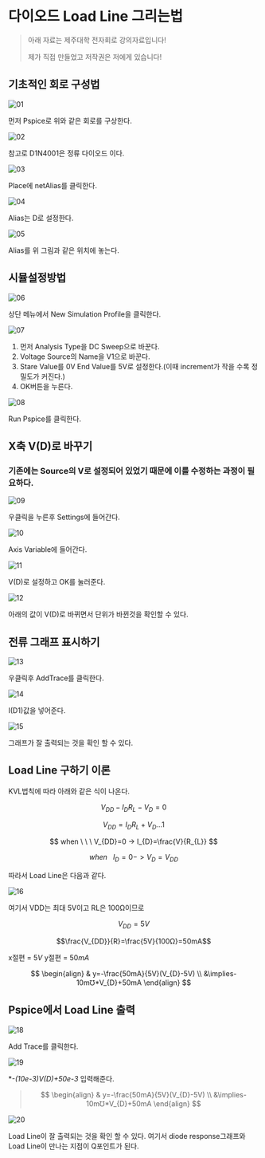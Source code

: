 # 다이오드 Load Line 그리는법

> 아래 자료는 제주대학 전자회로 강의자료입니다!
> 
>  제가 직접 만들었고 저작권은 저에게 있습니다!

## 기초적인 회로 구성법

![01](/picture/01.png)

먼저 Pspice로 위와 같은 회로를 구상한다.



![02](/picture/02.png)

참고로 D1N4001은 정류 다이오드 이다.

![03](/picture/03.jpg)

Place에 netAlias를 클릭한다.

![04](/picture/04.jpg)

Alias는 D로 설정한다.

![05](/picture/05.jpg)

Alias를 위 그림과 같은 위치에 놓는다.

## 시뮬설정방법

![06](/picture/06.jpg)

상단 메뉴에서 New Simulation Profile을 클릭한다.

![07](/picture/07.jpg)

1. 먼저 Analysis Type을 DC Sweep으로 바꾼다.
2. Voltage Source의 Name을 V1으로 바꾼다.
3. Stare Value를 0V End Value를 5V로 설정한다.(이때 increment가 작을 수록 정밀도가 커진다.)
4. OK버튼을 누른다.

![08](/picture/08.jpg)

Run Pspice를 클릭한다.

## X축 V(D)로 바꾸기
### 기존에는 Source의 V로 설정되어 있었기 때문에 이를 수정하는 과정이 필요하다.

![09](/picture/09.jpg)

우클릭을 누른후 Settings에 들어간다.

![10](/picture/10.jpg)

Axis Variable에 들어간다.

![11](/picture/11.jpg)

V(D)로 설정하고 OK를 눌러준다.

![12](/picture/12.jpg)

아래의 값이 V(D)로 바뀌면서 단위가 바뀐것을 확인할 수 있다.

## 전류 그래프 표시하기

![13](/picture/13.jpg)

우클릭후 AddTrace를 클릭한다.

![14](/picture/14.jpg)

I(D1)값을 넣어준다.

![15](/picture/15.jpg)

그래프가 잘 출력되는 것을 확인 할 수 있다.

## Load Line 구하기 이론

KVL법칙에 따라 아래와 같은 식이 나온다.

$$
V_{DD}-I_{D}R_{L}-V_{D}=0
$$

$$
V_{DD}=I_{D}R_{L}+V_{D}. . . 1
$$

$$
when \ \ \ V_{DD}=0 -> I_{D}=\frac{V}{R_{L}}
$$

$$
when \ \ \ I_{D}=0 -> V_{D}=V_{DD}
$$

따라서 Load Line은 다음과 같다.

![16](/picture/16.jpg)

여기서 VDD는 최대 5V이고 RL은 100Ω이므로 

$$V_{DD}=5V$$

$$\frac{V_{DD}}{R}=\frac{5V}{100Ω}=50mA$$

x절편 = $5V$
y절편 = $50mA$

$$
\begin{align}
& y=-\frac{50mA}{5V}(V_{D}-5V) \\
&\implies-10m℧*V_{D}+50mA
\end{align}
$$

## Pspice에서 Load Line 출력

![18](/picture/18.jpg)

Add Trace를 클릭한다.

![19](/picture/19.jpg)

**-(10e-3)*V(D)+50e-3** 입력해준다.
>$$
\begin{align}
& y=-\frac{50mA}{5V}(V_{D}-5V) \\
&\implies-10m℧*V_{D}+50mA
\end{align}
$$
>


![20](/picture/20.jpg)

Load Line이 잘 출력되는 것을 확인 할 수 있다.
여기서 diode response그래프와 Load Line이 만나는 지점이 Q포인트가 된다.
